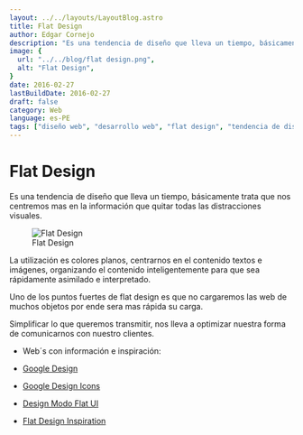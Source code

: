 ```yaml
---
layout: ../../layouts/LayoutBlog.astro
title: Flat Design
author: Edgar Cornejo
description: "Es una tendencia de diseño que lleva un tiempo, básicamente trata que nos centremos mas en la información que quitar todas las distracciones visuales. La utilización es colores planos, centrarnos en el contenido textos e imágenes, organizando el contenido inteligentemente para que sea rápidamente asimilado e interpretado."
image: {
  url: "../../blog/flat design.png",
  alt: "Flat Design",
}  
date: 2016-02-27
lastBuildDate: 2016-02-27
draft: false
category: Web
language: es-PE
tags: ["diseño web", "desarrollo web", "flat design", "tendencia de diseño"]
---
```


# Flat Design

Es una tendencia de diseño que lleva un tiempo, básicamente trata que nos centremos mas en la información que quitar todas las distracciones visuales.

<figure>
  <img src="../../blog/flat design.png" alt="Flat Design"/>
  <figcaption>Flat Design</figcaption>
</figure>

La utilización es colores planos, centrarnos en el contenido textos e imágenes, organizando el contenido inteligentemente para que sea rápidamente asimilado e interpretado.

Uno de los puntos fuertes de flat design es que no cargaremos las web de muchos objetos por ende sera mas rápida su carga.

Simplificar lo que queremos transmitir, nos lleva a optimizar nuestra forma de comunicarnos con nuestro clientes.

- Web´s con información e inspiración:

- <a href="https://design.google.com/" title="Google Design" target="_blank">Google Design</a>

- <a href="https://design.google.com/icons/" title="Google Design Icons" target="_blank">Google Design Icons</a>

- <a href="ttp://designmodo.github.io/Flat-UI/" title="Design Modo Flat UI" target="_blank">Design Modo Flat UI</a>

- <a href="http://1stwebdesigner.com/flat-web-design-inspiration/" title="Flat Design Inspiration" target="_blank">Flat Design Inspiration</a>